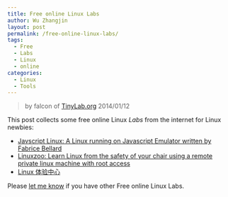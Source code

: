 ```yaml
---
title: Free online Linux Labs
author: Wu Zhangjin
layout: post
permalink: /free-online-linux-labs/
tags:
  - Free
  - Labs
  - Linux
  - online
categories:
  - Linux
  - Tools
---
```


> by falcon of [TinyLab.org][2]
> 2014/01/12

This post collects some free online Linux *Labs* from the internet for Linux newbies:

  * [Javscript Linux: A Linux running on Javascript Emulator written by Fabrice Bellard][3]
  * [Linuxzoo: Learn Linux from the safety of your chair using a remote private linux machine with root access][4]
  * [Linux 体验中心][5]

Please [let me know][6] if you have other Free online Linux Labs.





 [2]: http://tinylab.org
 [3]: http://bellard.org/jslinux/
 [4]: http://linuxzoo.net/
 [5]: http://linuxlearn.net/webconsole
 [6]: /about/
